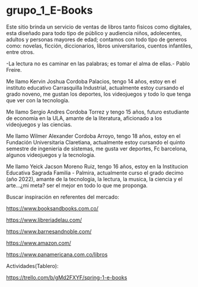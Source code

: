 # grupo_1_E-Books

Este sitio brinda un servicio de ventas de libros tanto fisicos como digitales, esta diseñado para todo tipo de público y audiencia niños, adolecentes, adultos y personas mayores de edad; contamos con todo tipo de generos como: novelas, ficción, diccionarios, libros universitarios, cuentos infantiles, entre otros.

-La lectura no es caminar en las palabras; es tomar el alma de ellas.- Pablo Freire.

Me llamo Kervin Joshua Cordoba Palacios, tengo 14 años, estoy en el instituto educativo Carrasquilla Industrial, actualmente estoy cursando el grado noveno, me gustan los deportes, los videojuegos y todo lo que tenga que ver con la tecnología.

Me llamo Sergio Andres Cordoba Torrez y tengo 15 años, futuro estudiante de economia en la ULA, amante de la literatura, aficionado a los videojuegos y las ciencias.

Me llamo Wilmer Alexander Cordoba Arroyo, tengo 18 años, estoy en el Fundación Universitaria Claretiana, actualmente estoy cursando el quinto semestre de ingenieria de sistemas, me gusta ver deportes, Fc barcelona, algunos videojuegos y la tecnologia.

Me llamo Yeick Jacson Moreno Ruiz, tengo 16 años, estoy en la Institucion Educativa Sagrada Familia - Palmira, actualmente curso el grado decimo (año 2022), amante de la tecnologia, la lectura, la musica, la ciencia y el arte...¿mi meta? ser el mejor en todo lo que me proponga.

Buscar inspiración en referentes del mercado:

https://www.booksandbooks.com.co/

https://www.libreriadelau.com/

https://www.barnesandnoble.com/

https://www.amazon.com/

https://www.panamericana.com.co/libros

Actividades(Tablero):

https://trello.com/b/gMd2FXYF/spring-1-e-books
